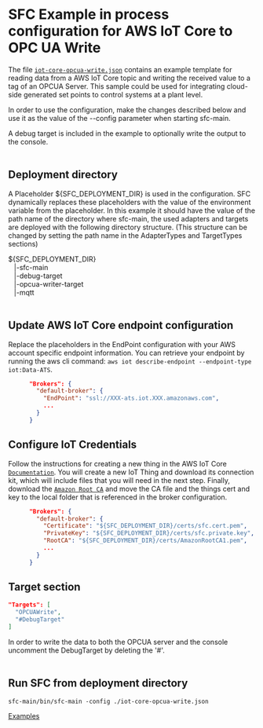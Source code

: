 # SFC Example in process configuration for AWS IoT Core to OPC UA Write

The file [`iot-core-opcua-write.json`](iot-core-opcua-write.json) contains an example template for reading data from a 
AWS IoT Core topic and writing the received value to a tag of an OPCUA Server. This sample could be used for integrating cloud-side generated set points to control systems at a plant level.
&nbsp;

In order to use the configuration, make the changes described below and
use it as the value of the --config parameter when starting sfc-main.

A debug target is included in the example to optionally write the output
to the console.
&nbsp;  
&nbsp;  


## Deployment directory

A Placeholder ${SFC_DEPLOYMENT_DIR} is used in the configuration. SFC
dynamically replaces these placeholders with the value of the
environment variable from the placeholder. In this example it should
have the value of the path name of the directory where sfc-main, the used
adapters and targets are deployed with the following directory
structure. (This structure can be changed by setting the path name in
the AdapterTypes and TargetTypes sections)

${SFC_DEPLOYMENT_DIR}  
&nbsp;&nbsp;&nbsp;|-sfc-main  
&nbsp;&nbsp;&nbsp;|-debug-target    
&nbsp;&nbsp;&nbsp;|-opcua-writer-target   
&nbsp;&nbsp;&nbsp;|-mqtt  
&nbsp;  

## Update AWS IoT Core endpoint configuration
Replace the placeholders in the EndPoint configuration with your AWS account specific endpoint information.
You can retrieve your endpoint by running the aws cli command:  `aws iot describe-endpoint --endpoint-type iot:Data-ATS`.

```json
      "Brokers": {
        "default-broker": {
          "EndPoint": "ssl://XXX-ats.iot.XXX.amazonaws.com",
          ...
        }
      }
```

## Configure IoT Credentials
Follow the instructions for creating a new thing in the AWS IoT Core [`Documentation`](https://docs.aws.amazon.com/iot/latest/developerguide/iot-quick-start.html). You will create a new IoT Thing and download its connection kit, which will include files that you will need in the next step.
Finally, download the [`Amazon Root CA`](https://www.amazontrust.com/repository/AmazonRootCA1.pem) and move the CA file and the things cert and key to the local folder that is referenced in the broker configuration.

```json
      "Brokers": {
        "default-broker": {
          "Certificate": "${SFC_DEPLOYMENT_DIR}/certs/sfc.cert.pem",
          "PrivateKey": "${SFC_DEPLOYMENT_DIR}/certs/sfc.private.key",
          "RootCA": "${SFC_DEPLOYMENT_DIR}/certs/AmazonRootCA1.pem",
          ...
        }
      }
```

## Target section
```json
"Targets": [
  "OPCUAWrite",
  "#DebugTarget"
]
```

In order to write the data to both the OPCUA server and the console
uncomment the DebugTarget by deleting the '#'.  
&nbsp;

## Run SFC from deployment directory
```console
sfc-main/bin/sfc-main -config ./iot-core-opcua-write.json
```

[Examples](../../docs/examples/README.md)
